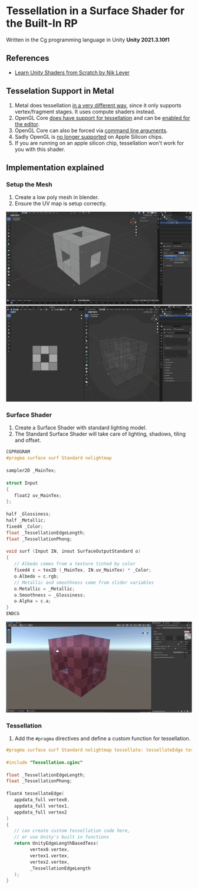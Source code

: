 # Tessellation in a Surface Shader for the Built-In RP

Written in the Cg programming language in Unity **Unity 2021.3.10f1**

## References

- [Learn Unity Shaders from Scratch by Nik Lever](https://www.udemy.com/course/learn-unity-shaders-from-scratch)

## Tesselation Support in Metal

1. Metal does tessellation [in a very different way](https://forum.unity.com/threads/tessellation-shader-on-metal-without-surface-shader.1116316/), since it only supports vertex/fragment stages. It uses compute shaders instead.
1. OpenGL Core [does have support for tessellation](https://docs.unity3d.com/Manual/SL-SurfaceShaderTessellation.html) and can be [enabled for the editor](https://docs.unity3d.com/Manual/OpenGLCoreDetails.html).
1. OpenGL Core can also be forced via [command line arguments](https://docs.unity3d.com/Manual/EditorCommandLineArguments.html).
1. Sadly OpenGL is [no longer supported](https://issuetracker.unity3d.com/issues/m1-switching-to-openglcore-doesnt-actually-change-the-active-graphics-api) on Apple Silicon chips.
1. If you are running on an apple silicon chip, tessellation won't work for you with this shader.

## Implementation explained

### Setup the Mesh

1.  Create a low poly mesh in blender.
1.  Ensure the UV map is setup correctly.

![Gif](./docs/1.gif)
![Gif](./docs/2.gif)

### Surface Shader

1. Create a Surface Shader with standard lighting model.
1. The Standard Surface Shader will take care of lighting, shadows, tiling and offset.

```c
CGPROGRAM
#pragma surface surf Standard nolightmap

sampler2D _MainTex;

struct Input
{
   float2 uv_MainTex;
};

half _Glossiness;
half _Metallic;
fixed4 _Color;
float _TessellationEdgeLength;
float _TessellationPhong;

void surf (Input IN, inout SurfaceOutputStandard o)
{
   // Albedo comes from a texture tinted by color
   fixed4 c = tex2D (_MainTex, IN.uv_MainTex) * _Color;
   o.Albedo = c.rgb;
   // Metallic and smoothness come from slider variables
   o.Metallic = _Metallic;
   o.Smoothness = _Glossiness;
   o.Alpha = c.a;
}
ENDCG
```

![Gif](./docs/3.gif)

### Tessellation

1. Add the `#pragma` directives and define a custom function for tessellation.

```c
#pragma surface surf Standard nolightmap tessellate: tessellateEdge tessphong: _TessellationPhong

#include "Tessellation.cginc"

float _TessellationEdgeLength;
float _TessellationPhong;

float4 tessellateEdge(
   appdata_full vertex0,
   appdata_full vertex1,
   appdata_full vertex2
)
{
   // can create custom tessellation code here,
   // or use Unity's built in functions
   return UnityEdgeLengthBasedTess(
         vertex0.vertex,
         vertex1.vertex,
         vertex2.vertex,
         _TessellationEdgeLength
   );
}
```
